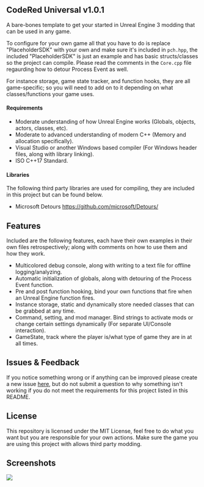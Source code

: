 ## CodeRed Universal v1.0.1

A bare-bones template to get your started in Unreal Engine 3 modding that can be used in any game.

To configure for your own game all that you have to do is replace "PlaceholderSDK" with your own and make sure it's included in `pch.hpp`, the included "PlaceholderSDK" is just an example and has basic structs/classes so the project can compile. Please read the comments in the `Core.cpp` file regaurding how to detour Process Event as well.

For instance storage, game state tracker, and function hooks, they are all game-specific; so you will need to add on to it depending on what classes/functions your game uses.

#### Requirements

- Moderate understanding of how Unreal Engine works (Globals, objects, actors, classes, etc).
- Moderate to advanced understanding of modern C++ (Memory and allocation specifically).
- Visual Studio or another Windows based compiler (For Windows header files, along with library linking).
- ISO C++17 Standard.

#### Libraries

The following third party libraries are used for compiling, they are included in this project but can be found below.

- Microsoft Detours https://github.com/microsoft/Detours/

## Features

Included are the following features, each have their own examples in their own files retrospectively; along with comments on how to use them and how they work.

- Multicolored debug console, along with writing to a text file for offline logging/analyzing.
- Automatic initialization of globals, along with detouring of the Process Event function.
- Pre and post function hooking, bind your own functions that fire when an Unreal Engine function fires.
- Instance storage, static and dynamically store needed classes that can be grabbed at any time.
- Command, setting, and mod manager. Bind strings to activate mods or change certain settings dynamically (For separate UI/Console interaction).
- GameState, track where the player is/what type of game they are in at all times.

## Issues & Feedback

If you notice something wrong or if anything can be improved please create a new issue [here](https://github.com/CodeRedRL/CodeRed-Universal/issues/), but do not submit a question to why something isn't working if you do not meet the requirements for this project listed in this README.

## License

This repository is licensed under the MIT License, feel free to do what you want but you are responsible for your own actions. Make sure the game you are using this project with allows third party modding.

## Screenshots

![](https://i.imgur.com/ofnaNVV.png)
